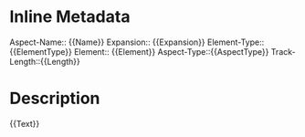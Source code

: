 # Inline Metadata
Aspect-Name:: {{Name}}
Expansion:: {{Expansion}}
Element-Type:: {{ElementType}}
Element:: {{Element}}
Aspect-Type::{{AspectType}}
Track-Length::{{Length}}
# Description
{{Text}}
